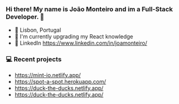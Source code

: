### Hi there! My name is João Monteiro and im a Full-Stack Developer. 👋

- 📍 Lisbon, Portugal
- 🌱 I'm currently upgrading my React knowledge
- 🤝 LinkedIn https://www.linkedin.com/in/joamonteiro/ 

### 💻 Recent projects
-  https://mint-io.netlify.app/
-  https://spot-a-spot.herokuapp.com/
-  https://duck-the-ducks.netlify.app/
-  https://duck-the-ducks.netlify.app/

<!--
**joamonteiro/joamonteiro** is a ✨ _special_ ✨ repository because its `README.md` (this file) appears on your GitHub profile.

Here are some ideas to get you started:

- 
-->
